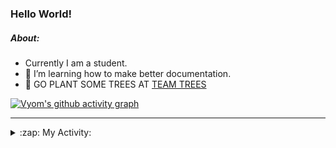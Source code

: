 ### Hello World!

##### About:
- Currently I am a student.
- 🌱 I’m learning how to make better documentation.
- 🌱 GO PLANT SOME TREES AT [TEAM TREES](https://teamtrees.org/)

[![Vyom's github activity graph](https://activity-graph.herokuapp.com/graph?username=Vyvy-vi)](https://github.com/ashutosh00710/github-readme-activity-graph)

---
<details>
  <summary>:zap: My Activity:</summary>
  
<!--START_SECTION:waka-->
![Code Time](http://img.shields.io/badge/Code%20Time-836%20hrs%207%20mins-blue)

**I'm a Night 🦉** 

```text
🌞 Morning    92 commits     ██░░░░░░░░░░░░░░░░░░░░░░░   9.25% 
🌆 Daytime    280 commits    ███████░░░░░░░░░░░░░░░░░░   28.14% 
🌃 Evening    317 commits    ████████░░░░░░░░░░░░░░░░░   31.86% 
🌙 Night      306 commits    ███████░░░░░░░░░░░░░░░░░░   30.75%

```
📅 **I'm Most Productive on Sunday** 

```text
Monday       134 commits    ███░░░░░░░░░░░░░░░░░░░░░░   13.47% 
Tuesday      133 commits    ███░░░░░░░░░░░░░░░░░░░░░░   13.37% 
Wednesday    159 commits    ████░░░░░░░░░░░░░░░░░░░░░   15.98% 
Thursday     129 commits    ███░░░░░░░░░░░░░░░░░░░░░░   12.96% 
Friday       124 commits    ███░░░░░░░░░░░░░░░░░░░░░░   12.46% 
Saturday     96 commits     ██░░░░░░░░░░░░░░░░░░░░░░░   9.65% 
Sunday       220 commits    █████░░░░░░░░░░░░░░░░░░░░   22.11%

```


📊 **This Week I Spent My Time On** 

```text
🔥 Editors: 
VS Code                  1 hr 39 mins        █████████████████████████   100.0%

🐱‍💻 Projects: 
praise                   52 mins             █████████████░░░░░░░░░░░░   52.83% 
palantir                 46 mins             ███████████░░░░░░░░░░░░░░   47.17%

```


 Last Updated on 26/07/2022 20:04:47 UTC
<!--END_SECTION:waka-->
</details>
